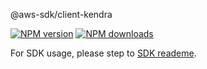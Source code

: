 @aws-sdk/client-kendra

[![NPM version](https://img.shields.io/npm/v/@aws-sdk/client-kendra/preview.svg)](https://www.npmjs.com/package/@aws-sdk/client-kendra)
[![NPM downloads](https://img.shields.io/npm/dm/@aws-sdk/client-kendra.svg)](https://www.npmjs.com/package/@aws-sdk/client-kendra)

For SDK usage, please step to [SDK reademe](https://github.com/aws/aws-sdk-js-v3).
